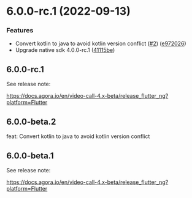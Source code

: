 # 6.0.0-rc.1 (2022-09-13)


### Features

* Convert kotlin to java to avoid kotlin version conflict ([#2](https://github.com/AgoraIO/Flutter-SDK/issues/2)) ([e972026](https://github.com/AgoraIO/Flutter-SDK/commit/e9720267f124c28fa0e06e101893eb591f56b345))
* Upgrade native sdk 4.0.0-rc.1 ([41115be](https://github.com/AgoraIO/Flutter-SDK/commit/41115be71a6b0a8881d61026cd30cae514962e26))

## 6.0.0-rc.1

See release note: 

https://docs.agora.io/en/video-call-4.x-beta/release_flutter_ng?platform=Flutter

## 6.0.0-beta.2

feat: Convert kotlin to java to avoid kotlin version conflict

## 6.0.0-beta.1

See release note: 

https://docs.agora.io/en/video-call-4.x-beta/release_flutter_ng?platform=Flutter
